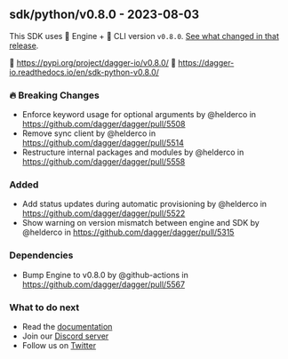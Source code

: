 ## sdk/python/v0.8.0 - 2023-08-03

This SDK uses 🚙 Engine + 🚗 CLI version `v0.8.0`. [See what changed in that release](https://github.com/dagger/dagger/releases/tag/v0.8.0).

🐍 https://pypi.org/project/dagger-io/v0.8.0/
📖 https://dagger-io.readthedocs.io/en/sdk-python-v0.8.0/

### 🔥 Breaking Changes
- Enforce keyword usage for optional arguments by @helderco in https://github.com/dagger/dagger/pull/5508
- Remove sync client by @helderco in https://github.com/dagger/dagger/pull/5514
- Restructure internal packages and modules by @helderco in https://github.com/dagger/dagger/pull/5558

### Added
- Add status updates during automatic provisioning by @helderco in https://github.com/dagger/dagger/pull/5522
- Show warning on version mismatch between engine and SDK by @helderco in https://github.com/dagger/dagger/pull/5315

### Dependencies
- Bump Engine to v0.8.0 by @github-actions in https://github.com/dagger/dagger/pull/5567

### What to do next
- Read the [documentation](https://docs.dagger.io/sdk/python)
- Join our [Discord server](https://discord.gg/dagger-io)
- Follow us on [Twitter](https://twitter.com/dagger_io)
